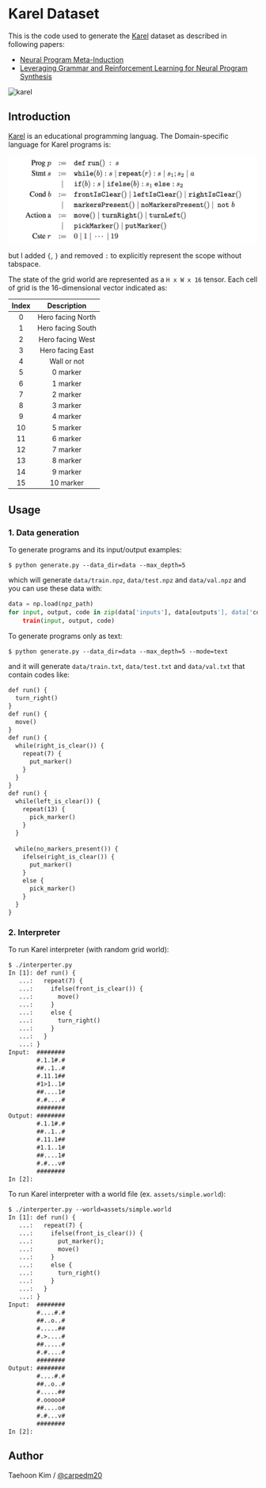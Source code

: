 # Karel Dataset

This is the code used to generate the [Karel](https://en.wikipedia.org/wiki/Karel_(programming_language)) dataset as described in following papers:

- [Neural Program Meta-Induction](https://arxiv.org/abs/1710.04157)
- [Leveraging Grammar and Reinforcement Learning for Neural Program Synthesis](https://openreview.net/forum?id=H1Xw62kRZ)

![karel](https://raw.githubusercontent.com/carpedm20/karel-dataset/HEAD/assets/karel.png)


## Introduction

[Karel](https://en.wikipedia.org/wiki/Karel_(programming_language)) is an educational programming languag. The Domain-specific language for Karel programs is:

![karel](./assets/karel_dsl.png)

but I added `{`, `}` and removed `:` to explicitly represent the scope without tabspace.

The state of the grid world are represented as a `H x W x 16` tensor. Each cell of grid is the 16-dimensional vector indicated as:

| Index |    Description    |
|:-----:|:-----------------:|
|   0   | Hero facing North |
|   1   | Hero facing South |
|   2   |  Hero facing West |
|   3   |  Hero facing East |
|   4   |    Wall or not    |
|   5   |      0 marker     |
|   6   |      1 marker     |
|   7   |      2 marker     |
|   8   |      3 marker     |
|   9   |      4 marker     |
|   10  |      5 marker     |
|   11  |      6 marker     |
|   12  |      7 marker     |
|   13  |      8 marker     |
|   14  |      9 marker     |
|   15  |     10 marker     |


## Usage

### 1. Data generation

To generate programs and its input/output examples:

    $ python generate.py --data_dir=data --max_depth=5

which will generate `data/train.npz`, `data/test.npz` and `data/val.npz` and you can use these data with:

```python
data = np.load(npz_path)
for input, output, code in zip(data['inputs'], data[outputs'], data['codes']):
    train(input, output, code)
```

To generate programs only as text:

    $ python generate.py --data_dir=data --max_depth=5 --mode=text

and it will generate `data/train.txt`, `data/test.txt` and `data/val.txt` that contain codes like:

    def run() {
      turn_right()
    }
    def run() {
      move()
    }
    def run() {
      while(right_is_clear()) {
        repeat(7) {
          put_marker()
        }
      }
    }
    def run() {
      while(left_is_clear()) {
        repeat(13) {
          pick_marker()
        }
      }

      while(no_markers_present()) {
        ifelse(right_is_clear()) {
          put_marker()
        }
        else {
          pick_marker()
        }
      }
    }

### 2. Interpreter

To run Karel interpreter (with random grid world):

    $ ./interperter.py
    In [1]: def run() {
       ...:   repeat(7) {
       ...:     ifelse(front_is_clear()) {
       ...:       move()
       ...:     }
       ...:     else {
       ...:       turn_right()
       ...:     }
       ...:   }
       ...: }
    Input:  ########
            #.1.1#.#
            ##..1..#
            #.11.1##
            #1>1..1#
            ##....1#
            #.#....#
            ########
    Output: ########
            #.1.1#.#
            ##..1..#
            #.11.1##
            #1.1..1#
            ##....1#
            #.#...v#
            ########
    In [2]:

To run Karel interpreter with a world file (ex. `assets/simple.world`):

    $ ./interperter.py --world=assets/simple.world
    In [1]: def run() {
       ...:   repeat(7) {
       ...:     ifelse(front_is_clear()) {
       ...:       put_marker();
       ...:       move()
       ...:     }
       ...:     else {
       ...:       turn_right()
       ...:     }
       ...:   }
       ...: }
    Input:  ########
            #....#.#
            ##..o..#
            #.....##
            #.>....#
            ##.....#
            #.#....#
            ########
    Output: ########
            #....#.#
            ##..o..#
            #.....##
            #.ooooo#
            ##....o#
            #.#...v#
            ########
    In [2]:


## Author

Taehoon Kim / [@carpedm20](http://carpedm20.github.io/)
